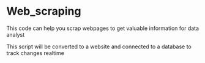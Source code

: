 # Web_scraping
This code can help you scrap webpages to get valuable information for data analyst 

This script will be converted to a website and connected to a database to track changes realtime

